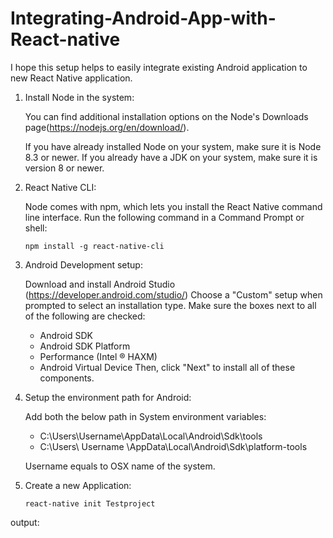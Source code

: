 # Integrating-Android-App-with-React-native

I hope this setup helps to easily integrate existing Android application to new React Native application. 

1.	Install Node in the system:

    You can find additional installation options on the Node's Downloads page(https://nodejs.org/en/download/).

    If you have already installed Node on your system, make sure it is Node 8.3 or newer. If you already have a JDK on your system, make sure it is version 8 or newer.

2.	React Native CLI:

    Node comes with npm, which lets you install the React Native command line interface.
    Run the following command in a Command Prompt or shell:

    `npm install -g react-native-cli`

3.	Android Development setup:

    Download and install Android Studio (https://developer.android.com/studio/) Choose a "Custom" setup when prompted to select an installation type. Make sure the boxes next to all of the following are checked:
    -	Android SDK
    -	Android SDK Platform
    -	Performance (Intel ® HAXM)
    -	Android Virtual Device
    Then, click "Next" to install all of these components.
4.	Setup the environment path for Android:

    Add both the below path in System environment variables:
    -	C:\Users\Username\AppData\Local\Android\Sdk\tools
    -	C:\Users\ Username \AppData\Local\Android\Sdk\platform-tools
    
    Username equals to OSX name of the system.
5.	Create a new Application:

    `react-native init Testproject`

   output:
  
  
  
  
  
  
  
